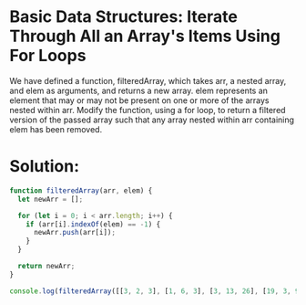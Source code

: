 # Basic Data Structures: Iterate Through All an Array's Items Using For Loops
We have defined a function, filteredArray, which takes arr, a nested array, and elem as arguments, and returns a new array. elem represents an element that may or may not be present on one or more of the arrays nested within arr. Modify the function, using a for loop, to return a filtered version of the passed array such that any array nested within arr containing elem has been removed.
# Solution:
```javascript
function filteredArray(arr, elem) {
  let newArr = [];

  for (let i = 0; i < arr.length; i++) {
    if (arr[i].indexOf(elem) == -1) {
      newArr.push(arr[i]);
    }
  }

  return newArr;
}

console.log(filteredArray([[3, 2, 3], [1, 6, 3], [3, 13, 26], [19, 3, 9]], 3));
```